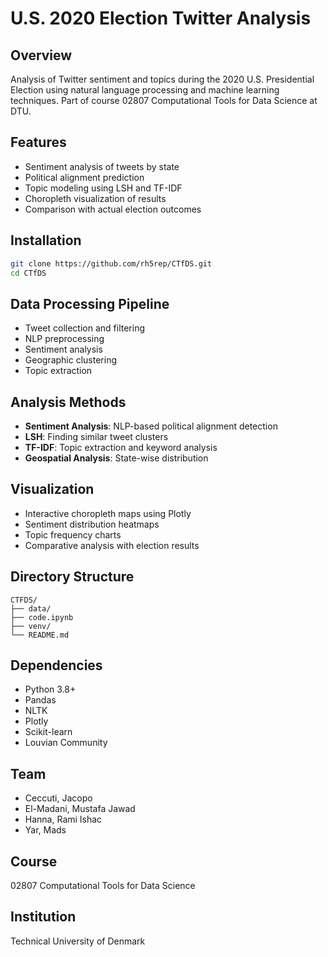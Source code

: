 # U.S. 2020 Election Twitter Analysis

## Overview
Analysis of Twitter sentiment and topics during the 2020 U.S. Presidential Election using natural language processing and machine learning techniques. Part of course 02807 Computational Tools for Data Science at DTU.

## Features
- Sentiment analysis of tweets by state
- Political alignment prediction
- Topic modeling using LSH and TF-IDF
- Choropleth visualization of results
- Comparison with actual election outcomes

## Installation
```bash
git clone https://github.com/rh5rep/CTfDS.git
cd CTfDS
```

## Data Processing Pipeline
- Tweet collection and filtering
- NLP preprocessing
- Sentiment analysis
- Geographic clustering
- Topic extraction

## Analysis Methods
- **Sentiment Analysis**: NLP-based political alignment detection
- **LSH**: Finding similar tweet clusters
- **TF-IDF**: Topic extraction and keyword analysis
- **Geospatial Analysis**: State-wise distribution

## Visualization
- Interactive choropleth maps using Plotly
- Sentiment distribution heatmaps
- Topic frequency charts
- Comparative analysis with election results

## Directory Structure
```
CTFDS/
├── data/
├── code.ipynb
├── venv/
└── README.md
```

## Dependencies
- Python 3.8+
- Pandas
- NLTK
- Plotly
- Scikit-learn
- Louvian Community

## Team
- Ceccuti, Jacopo
- El-Madani, Mustafa Jawad
- Hanna, Rami Ishac
- Yar, Mads

## Course
02807 Computational Tools for Data Science

## Institution
Technical University of Denmark
